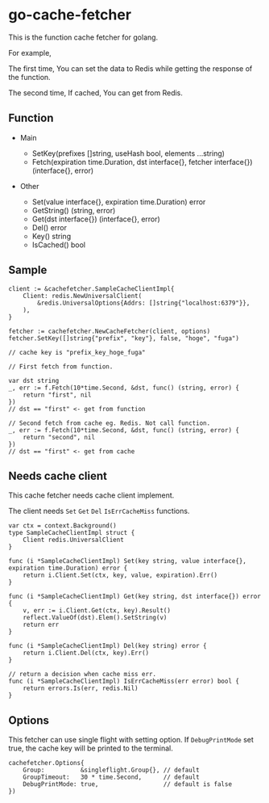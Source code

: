 # go-cache-fetcher

This is the function cache fetcher for golang.

For example,

The first time, You can set the data to Redis while getting the response of the function.

The second time, If cached, You can get from Redis.


## Function

- Main
	- SetKey(prefixes []string, useHash bool, elements ...string)
	- Fetch(expiration time.Duration, dst interface{}, fetcher interface{}) (interface{}, error)

- Other
	- Set(value interface{}, expiration time.Duration) error
	- GetString() (string, error)
	- Get(dst interface{}) (interface{}, error)
	- Del() error
	- Key() string
	- IsCached() bool


## Sample

```
client := &cachefetcher.SampleCacheClientImpl{
	Client: redis.NewUniversalClient(
		&redis.UniversalOptions{Addrs: []string{"localhost:6379"}},
	),
}
  
fetcher := cachefetcher.NewCacheFetcher(client, options)
fetcher.SetKey([]string{"prefix", "key"}, false, "hoge", "fuga")

// cache key is "prefix_key_hoge_fuga"

// First fetch from function.

var dst string  
_, err := f.Fetch(10*time.Second, &dst, func() (string, error) {
	return "first", nil
})
// dst == "first" <- get from function

// Second fetch from cache eg. Redis. Not call function.
_, err := f.Fetch(10*time.Second, &dst, func() (string, error) {
	return "second", nil
})
// dst == "first" <- get from cache

```

## Needs cache client
This cache fetcher needs cache client implement.

The client needs `Set` `Get` `Del` `IsErrCacheMiss` functions.

```
var ctx = context.Background()
type SampleCacheClientImpl struct {
	Client redis.UniversalClient
}

func (i *SampleCacheClientImpl) Set(key string, value interface{}, expiration time.Duration) error {
	return i.Client.Set(ctx, key, value, expiration).Err()
}

func (i *SampleCacheClientImpl) Get(key string, dst interface{}) error {
	v, err := i.Client.Get(ctx, key).Result()
	reflect.ValueOf(dst).Elem().SetString(v)
	return err
}

func (i *SampleCacheClientImpl) Del(key string) error {
	return i.Client.Del(ctx, key).Err()
}

// return a decision when cache miss err.
func (i *SampleCacheClientImpl) IsErrCacheMiss(err error) bool {
	return errors.Is(err, redis.Nil)
}
```

## Options
This fetcher can use single flight with setting option.
If `DebugPrintMode` set true, the cache key will be printed to the terminal.

```
cachefetcher.Options{
	Group:          &singleflight.Group{}, // default
	GroupTimeout:   30 * time.Second,      // default
	DebugPrintMode: true,                  // default is false
})
```
